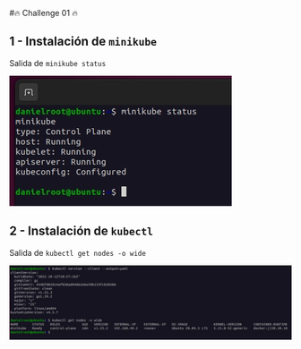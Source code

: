 #🔥 Challenge 01 🔥 

## 1 - Instalación de  `minikube`

Salida de `minikube status`

![SingleList](./assets/image01.jpg)

## 2 - Instalación de  `kubectl`

Salida de `kubectl get nodes -o wide`

![SingleList](./assets/image02.jpg)